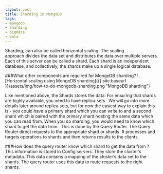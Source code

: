 ```yaml
--- 
layout: post
title: Sharding in MongoDB
tags: 
- mongodb
- sharding
- bigdata
- data
---
```

Sharding, can also be called horizontal scaling. The scaling approach divides the data set and distributes the data over multiple servers. Each of this server can be called a shard. Each shard is an independent database, and collectively, the shards make up a single logical database. 

###What other components are required for MongoDB sharding?
![Horizontal scaling using MongoDB sharding]({{ site.baseurl }}/assets/img/how-to-do-mongodb-sharding.png "MongoDB sharding")

Like mentioned above, the Shards stores the data. For ensuring that shards are highly available, you need to have replica sets . We will go into more details later around replica sets, but for now the easiest way to explain this is - you could have a primary shard which you can write to and a second shard which is paired with the primary shard hosting the same data which you can read from.
When you do sharding, you would need to know which shard to get the data from.  This is done by the Query Router. The Query Router direct requests to the appropriate shard or shards. It processes and targets operations to shards and then returns results to the clients. 

###How does the query router know which shard to get the data from ? 
This information is stored in Config servers. They store the cluster’s metadata. This data contains a mapping of the cluster’s data set to the shards. The query router uses this data to route requests to the right shards.
